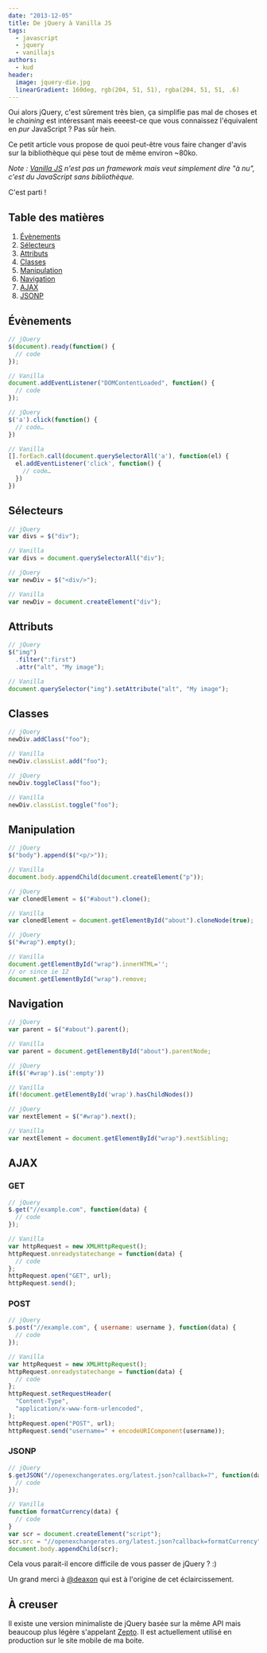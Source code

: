 ```yaml
---
date: "2013-12-05"
title: De jQuery à Vanilla JS
tags:
  - javascript
  - jquery
  - vanillajs
authors:
  - kud
header:
  image: jquery-die.jpg
  linearGradient: 160deg, rgb(204, 51, 51), rgba(204, 51, 51, .6)
---
```


Oui alors jQuery, c'est sûrement très bien, ça simplifie pas mal de choses et le
_chaining_ est intéressant mais eeeest-ce que vous connaissez l'équivalent en
_pur_ JavaScript ? Pas sûr hein.

Ce petit article vous propose de quoi peut-être vous faire changer d'avis sur la
bibliothèque qui pèse tout de même environ ~80ko.

_Note : [Vanilla JS](http://vanilla-js.com/) n'est pas un framework mais veut
simplement dire "à nu", c'est du JavaScript sans bibliothèque._

C'est parti !

## Table des matières

1.  [Évènements](#-v-nements)
2.  [Sélecteurs](#s-lecteurs)
3.  [Attributs](#attributs)
4.  [Classes](#classes)
5.  [Manipulation](#manipulation)
6.  [Navigation](#navigation)
7.  [AJAX](#ajax)
8.  [JSONP](#jsonp)

## Évènements

```javascript
// jQuery
$(document).ready(function() {
  // code
});

// Vanilla
document.addEventListener("DOMContentLoaded", function() {
  // code
});
```

```javascript
// jQuery
$('a').click(function() {
  // code…
})

// Vanilla
[].forEach.call(document.querySelectorAll('a'), function(el) {
  el.addEventListener('click', function() {
    // code…
  })
})
```

## Sélecteurs

```javascript
// jQuery
var divs = $("div");

// Vanilla
var divs = document.querySelectorAll("div");
```

```javascript
// jQuery
var newDiv = $("<div/>");

// Vanilla
var newDiv = document.createElement("div");
```

## Attributs

```javascript
// jQuery
$("img")
  .filter(":first")
  .attr("alt", "My image");

// Vanilla
document.querySelector("img").setAttribute("alt", "My image");
```

## Classes

```javascript
// jQuery
newDiv.addClass("foo");

// Vanilla
newDiv.classList.add("foo");
```

```javascript
// jQuery
newDiv.toggleClass("foo");

// Vanilla
newDiv.classList.toggle("foo");
```

## Manipulation

```javascript
// jQuery
$("body").append($("<p/>"));

// Vanilla
document.body.appendChild(document.createElement("p"));
```

```javascript
// jQuery
var clonedElement = $("#about").clone();

// Vanilla
var clonedElement = document.getElementById("about").cloneNode(true);
```

```javascript
// jQuery
$("#wrap").empty();

// Vanilla
document.getElementById("wrap").innerHTML='';
// or since ie 12
document.getElementById("wrap").remove;
```

## Navigation

```javascript
// jQuery
var parent = $("#about").parent();

// Vanilla
var parent = document.getElementById("about").parentNode;
```

```javascript
// jQuery
if($('#wrap').is(':empty'))

// Vanilla
if(!document.getElementById('wrap').hasChildNodes())
```

```javascript
// jQuery
var nextElement = $("#wrap").next();

// Vanilla
var nextElement = document.getElementById("wrap").nextSibling;
```

## AJAX

### GET

```javascript
// jQuery
$.get("//example.com", function(data) {
  // code
});

// Vanilla
var httpRequest = new XMLHttpRequest();
httpRequest.onreadystatechange = function(data) {
  // code
};
httpRequest.open("GET", url);
httpRequest.send();
```

### POST

```javascript
// jQuery
$.post("//example.com", { username: username }, function(data) {
  // code
});

// Vanilla
var httpRequest = new XMLHttpRequest();
httpRequest.onreadystatechange = function(data) {
  // code
};
httpRequest.setRequestHeader(
  "Content-Type",
  "application/x-www-form-urlencoded",
);
httpRequest.open("POST", url);
httpRequest.send("username=" + encodeURIComponent(username));
```

### JSONP

```javascript
// jQuery
$.getJSON("//openexchangerates.org/latest.json?callback=?", function(data) {
  // code
});

// Vanilla
function formatCurrency(data) {
  // code
}
var scr = document.createElement("script");
scr.src = "//openexchangerates.org/latest.json?callback=formatCurrency";
document.body.appendChild(scr);
```

Cela vous parait-il encore difficile de vous passer de jQuery ? :)

Un grand merci à [@deaxon](http://playground.deaxon.com/js/vanilla-js/) qui est
à l'origine de cet éclaircissement.

## À creuser

Il existe une version minimaliste de jQuery basée sur la même API mais beaucoup
plus légère s'appelant [Zepto](http://zeptojs.com/). Il est actuellement utilisé
en production sur le site mobile de ma boite.
